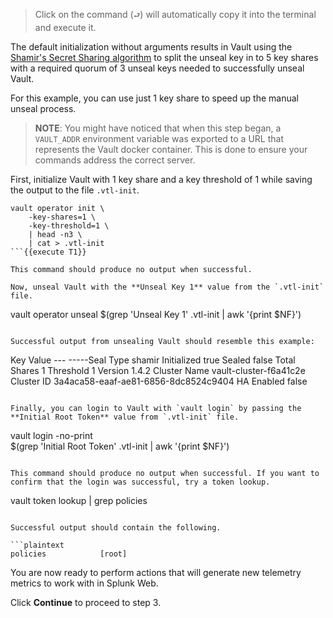 > Click on the command (`⮐`) will automatically copy it into the terminal and execute it.

The default initialization without arguments results in Vault using the [Shamir's Secret Sharing algorithm](https://en.wikipedia.org/wiki/Shamir%27s_Secret_Sharing) to split the unseal key in to 5 key shares with a required quorum of 3 unseal keys needed to successfully unseal Vault.

For this example, you can use just 1 key share to speed up the manual unseal process.

> **NOTE**: You might have noticed that when this step began, a `VAULT_ADDR` environment variable was exported to a URL that represents the Vault docker container. This is done to ensure your commands address the correct server.

First, initialize Vault with 1 key share and a key threshold of 1 while saving the output to the file `.vtl-init`.

```
vault operator init \
    -key-shares=1 \
    -key-threshold=1 \
    | head -n3 \
    | cat > .vtl-init
```{{execute T1}}

This command should produce no output when successful.

Now, unseal Vault with the **Unseal Key 1** value from the `.vtl-init` file.

```
vault operator unseal $(grep 'Unseal Key 1'  .vtl-init | awk '{print $NF}')
```{{execute T1}}

Successful output from unsealing Vault should resemble this example:

```
Key             Value
---             -----Seal Type       shamir
Initialized     true
Sealed          false
Total Shares    1
Threshold       1
Version         1.4.2
Cluster Name    vault-cluster-f6a41c2e
Cluster ID      3a4aca58-eaaf-ae81-6856-8dc8524c9404
HA Enabled      false
```

Finally, you can login to Vault with `vault login` by passing the **Initial Root Token** value from `.vtl-init` file.

```
vault login -no-print \
$(grep 'Initial Root Token' .vtl-init | awk '{print $NF}')
```{{execute T1}}

This command should produce no output when successful. If you want to confirm that the login was successful, try a token lookup.

```
vault token lookup | grep policies
```{{execute T1}}

Successful output should contain the following.

```plaintext
policies            [root]
```

You are now ready to perform actions that will generate new telemetry metrics to work with in Splunk Web.

Click **Continue** to proceed to step 3.
